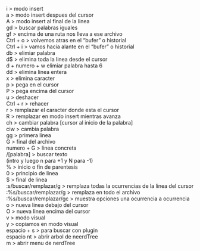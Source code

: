 <p class="has-line-data" data-line-start="0" data-line-end="38">i &gt; modo insert<br>
a &gt; modo insert despues del cursor<br>
A &gt; modo insert al final de la linea<br>
gd &gt; buscar palabras iguales<br>
gf &gt; encima de una ruta nos lleva a ese archivo<br>
Ctrl + o &gt; volvemos atras en el “bufer” o historial<br>
Ctrl + i &gt; vamos hacia alante en el “bufer” o historial<br>
db &gt; elimiar palabra<br>
d$ &gt; elimina toda la linea desde el cursor<br>
d + numero + w elimiar palabra hasta 6<br>
dd &gt; elimina linea entera<br>
x &gt; elimina caracter<br>
p &gt; pega en el cursor<br>
P &gt; pega encima del cursor<br>
u &gt; deshacer<br>
Ctrl + r &gt; rehacer<br>
r &gt; remplazar el caracter donde esta el cursor<br>
R &gt; remplazar en modo insert mientras avanza<br>
ch &gt; cambiar palabra [cursor al inicio de la palabra]<br>
ciw &gt; cambia palabra<br>
gg &gt; primera linea<br>
G &gt; final del archivo<br>
numero + G &gt; linea concreta<br>
/[palabra] &gt; buscar texto<br>
(intro y luego n para +1 y N para -1)<br>
% &gt; inicio o fin de parentesis<br>
0 &gt; principio de linea<br>
$ &gt; final de linea<br>
:s/buscar/remplazar/g &gt; remplaza todas la ocurrencias de la linea del cursor<br>
:%s/buscar/remplazar/g &gt; remplaza en todo el archivo<br>
:%s/buscar/remplazar/gc &gt; muestra opciones una ocurrencia a ocurrencia<br>
o &gt; nueva linea debajo del cursor<br>
O &gt; nueva linea encima del cursor<br>
v &gt; modo visual<br>
y &gt; copiamos en modo visual<br>
espacio + s &gt; para buscar con plugin<br>
espacio  nt &gt; abrir arbol de neerdTree<br>
m &gt; abrir menu de nerdTree</p>